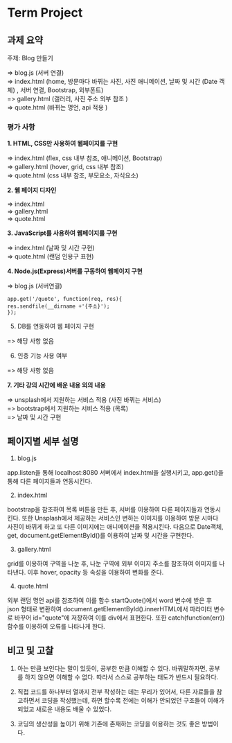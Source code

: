 # Term Project #

## 과제 요약 ##

주제: Blog 만들기

 => blog.js (서버 연결) <br>
 => index.html (home, 방문마다 바뀌는 사진, 사진 애니메이션, 날짜 및 시간 (Date 객체) , 서버 연결, Bootstrap, 외부폰트) <br>
 => gallery.html (갤러리, 사진 주소 외부 참조 ) <br>
 => quote.html (바뀌는 명언, api 적용 ) <br>
 

### 평가 사항 ###

**1. HTML, CSS만 사용하여 웹페이지를 구현**
 
 => index.html (flex, css 내부 참조, 애니메이션, Bootstrap) <br>
 => gallery.html (hover, grid, css 내부 참조) <br>
 => quote.html (css 내부 참조, 부모요소, 자식요소) <br>


**2. 웹 페이지 디자인**
 
 => index.html  <br>
 => gallery.html <br>
 => quote.html <br>

**3. JavaScript를 사용하여 웹페이지를 구현**

 => index.html (날짜 및 시간 구현) <br>
 => quote.html (랜덤 인용구 표현) <br>

**4. Node.js(Express)서버를 구동하여 웹페이지 구현**

 => blog.js (서버연결)
    
    app.get('/quote', function(req, res){
    res.sendfile(__dirname +'{주소}');
    });                    

   

5. DB를 연동하여 웹 페이지 구현 

 => 해당 사항 없음

6. 인증 기능 사용 여부

 => 해당 사항 없음

**7. 기타 강의 시간에 배운 내용 외의 내용**

 => unsplash에서 지원하는 서비스 적용 (사진 바뀌는 서비스) <br>
 => bootstrap에서 지원하는 서비스 적용 (목록) <br>
 => 날짜 및 시간 구현 <br>
 

## 페이지별 세부 설명 ##
1. blog.js

app.listen을 통해 localhost:8080 서버에서 index.html을 실행시키고, app.get()을 통해 다른 페이지들과 연동시킨다.

2. index.html

bootstrap을 참조하여 목록 버튼을 만든 후, 서버를 이용하여 다른 페이지들과 연동시킨다. 또한 Unsplash에서 제공하는 서비스인 변하는 이미지를 이용하여 방문 시마다 사진이 바뀌게 하고 또 다른 이미지에는 애니메이션을 적용시킨다. 다음으로 Date객체, get, document.getElementById()를 이용하여 날짜 및 시간을 구현한다.

3. gallery.html

grid를 이용하여 구역을 나눈 후, 나눈 구역에 외부 이미지 주소를 참조하여 이미지를 나타낸다. 이후 hover, opacity 등 속성을 이용하여 변화를 준다.

4. quote.html

외부 랜덤 명언 api를 참조하여 이를 함수 startQuote()에서 word 변수에 받은 후 json 형태로 변환하여 document.getElementById().innerHTML에서 파라미터 변수로 바꾸어 id="quote"에 저장하여 이를 div에서 표현한다. 또한 catch(function(err)) 함수를 이용하여 오류를 나타나게 한다.

## 비고 및 고찰 ##

1. 아는 만큼 보인다는 말이 있듯이, 공부한 만큼 이해할 수 있다. 바꿔말하자면, 공부를 하지 않으면 이해할 수 없다. 따라서 스스로 공부하는 태도가 반드시 필요하다.

2. 직접 코드를 하나부터 열까지 전부 작성하는 데는 무리가 있어서, 다른 자료들을 참고하면서 코딩을 작성했는데, 하면 할수록 전에는 이해가 안되었던 구조들이 이해가 되었고 새로운 내용도 배울 수 있었다.

3. 코딩의 생산성을 높이기 위해 기존에 존재하는 코딩을 이용하는 것도 좋은 방법이다.